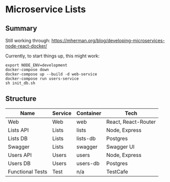 # Microservice Lists

## Summary
Still working through:
https://mherman.org/blog/developing-microservices-node-react-docker/

Currently, to start things up, this might work:

```
export NODE_ENV=development
docker-compose down
docker-compose up --build -d web-service
docker-compose run users-service
sh init_db.sh
```

## Structure
| Name            | Service| Container| Tech                 |
|-----------------|--------|----------|----------------------|
| Web             | Web    | web      | React, React-Router  |
| Lists API       | Lists  | lists    | Node, Express        |
| Lists DB        | Lists  | lists-db | Postgres             |
| Swagger         | Lists  | swagger  | Swagger UI           |
| Users API       | Users  | users    | Node, Express        |
| Users DB        | Users  | users-db | Postgres             |
| Functional Tests| Test   | n/a      | TestCafe             |
